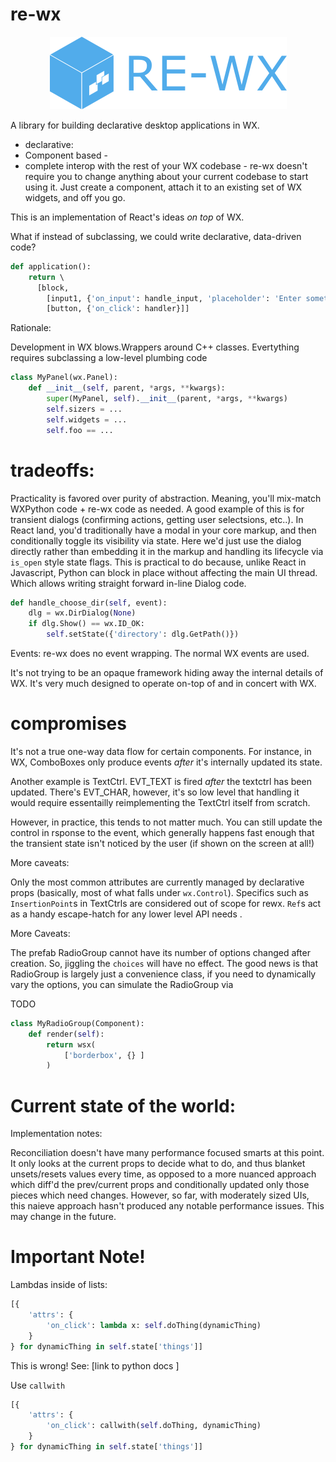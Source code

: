 # re-wx

<p align="center">
  <img src="https://github.com/chriskiehl/re-wx-images/raw/images/logo/rewx.png"> 
</p>

A library for building declarative desktop applications in WX.

 * declarative: 
 * Component based -  
 * complete interop with the rest of your WX codebase - re-wx doesn't require you to change anything about your current codebase to start using it. Just create a component, attach it to an existing set of WX widgets, and off you go.  
 

This is an implementation of React's ideas _on top_ of WX. 


What if instead of subclassing, we could write declarative, data-driven code? 

```python
def application(): 
    return \ 
      [block, 
        [input1, {'on_input': handle_input, 'placeholder': 'Enter something!'}],
        [button, {'on_click': handler}]]
```


Rationale: 

Development in WX blows.Wrappers around C++ classes. Evertything requires subclassing a low-level plumbing code 


```python
class MyPanel(wx.Panel): 
    def __init__(self, parent, *args, **kwargs):
        super(MyPanel, self).__init__(parent, *args, **kwargs)
        self.sizers = ... 
        self.widgets = ... 
        self.foo == ... 
```  

# tradeoffs:

Practicality is favored over purity of abstraction. Meaning, you'll mix-match WXPython code + re-wx code as needed. A good example of this is for transient dialogs (confirming actions, getting user selectsions, etc..). In React land, you'd traditionally have a modal in your core markup, and then conditionally toggle its visibility via state. Here we'd just use the dialog directly rather than embedding it in the markup and handling its lifecycle via `is_open` style state flags. This is practical to do because, unlike React in Javascript, Python can block in place without affecting the main UI thread. Which allows writing 
straight forward in-line Dialog code.  

```python
def handle_choose_dir(self, event): 
    dlg = wx.DirDialog(None)
    if dlg.Show() == wx.ID_OK:
        self.setState({'directory': dlg.GetPath()})
``` 

Events: re-wx does no event wrapping. The normal WX events are used. 

It's not trying to be an opaque framework hiding away the internal details of WX. It's very much designed to operate on-top of and in concert with WX. 

# compromises

It's not a true one-way data flow for certain components. For instance, in WX, ComboBoxes only produce events _after_ it's internally updated its state. 

Another example is TextCtrl. EVT_TEXT is fired _after_ the textctrl has been updated. There's EVT_CHAR, however, it's so low level that handling it would require essentailly reimplementing the TextCtrl itself from scratch. 

However, in practice, this tends to not matter much. You can still update the control in rsponse to the event, which generally happens fast enough that the transient state isn't noticed by the user (if shown on the screen at all!)


More caveats: 

Only the most common attributes are currently managed by declarative props (basically, most of what falls under `wx.Control`). Specifics such as `InsertionPoint`s in TextCtrls are considered out of scope for rewx. `Ref`s act as a handy escape-hatch for any lower level API needs .

More Caveats: 

The prefab RadioGroup cannot have its number of options changed after creation. So, jiggling the `choices` will have no effect. The good news is that RadioGroup is largely just a convenience class, if you need to dynamically vary the options, you can simulate the RadioGroup via 

TODO
```python
class MyRadioGroup(Component): 
    def render(self):
        return wsx(
            ['borderbox', {} ]
        )


``` 



# Current state of the world: 

Implementation notes: 

Reconciliation doesn't have many performance focused smarts at this point. It only looks at the current props to decide what to do, and thus blanket unsets/resets values every time, as opposed to a more nuanced approach which diff'd the prev/current props and conditionally updated only those pieces which need changes. However, so far, with moderately sized UIs, this naieve approach hasn't produced any notable performance issues. This may change in the future.  
 


# Important Note!

Lambdas inside of lists: 

```python
[{
    'attrs': {
        'on_click': lambda x: self.doThing(dynamicThing) 
    }
} for dynamicThing in self.state['things']]
```

This is wrong! See: [link to python docs ]

Use `callwith`
```python
[{
    'attrs': {
        'on_click': callwith(self.doThing, dynamicThing) 
    }
} for dynamicThing in self.state['things']]

```

